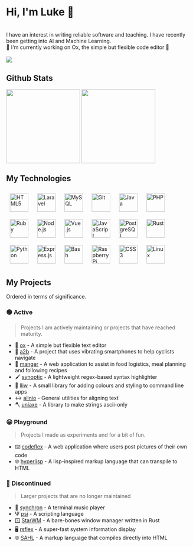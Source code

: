 # <div align="left">Hi, I'm Luke 👋</div>  

<br>
<div align="left">I have an interest in writing reliable software and teaching. I have recently been getting into AI and Machine Learning.</div>  
<div align="left">📝 I'm currently working on Ox, the simple but flexible code editor 🐂</div>  

<br>  
<div align="left"><img src="https://komarev.com/ghpvc/?username=curlpipe&&style=for-the-badge" align="left" /></div>
<br>

## Github Stats  
<div align="left">
 <img src="https://github-readme-stats.vercel.app/api?username=curlpipe&show_icons=true&count_private=true&hide_border=true" align="center" height="200px"/>
 <img src="https://github-readme-stats.vercel.app/api/top-langs/?username=curlpipe&hide_border=true&layout=compact" align="center" height="200px"/>
</div>

## My Technologies

<div align="left">  
<a href="https://en.wikipedia.org/wiki/HTML5" target="_blank"><img style="margin: 10px" src="https://profilinator.rishav.dev/skills-assets/html5-original-wordmark.svg" alt="HTML5" height="50" /></a>  
<a href="https://laravel.com/" target="_blank"><img style="margin: 10px" src="https://profilinator.rishav.dev/skills-assets/laravel-plain-wordmark.svg" alt="Laravel" height="50" /></a>  
<a href="https://www.mysql.com/" target="_blank"><img style="margin: 10px" src="https://profilinator.rishav.dev/skills-assets/mysql-original-wordmark.svg" alt="MySQL" height="50" /></a>  
<a href="https://github.com/" target="_blank"><img style="margin: 10px" src="https://profilinator.rishav.dev/skills-assets/git-scm-icon.svg" alt="Git" height="50" /></a>  
<a href="https://www.java.com/" target="_blank"><img style="margin: 10px" src="https://profilinator.rishav.dev/skills-assets/java-original-wordmark.svg" alt="Java" height="50" /></a>  
<a href="https://www.php.net/" target="_blank"><img style="margin: 10px" src="https://profilinator.rishav.dev/skills-assets/php-original.svg" alt="PHP" height="50" /></a>  
<a href="https://www.ruby-lang.org/en/" target="_blank"><img style="margin: 10px" src="https://profilinator.rishav.dev/skills-assets/ruby-original-wordmark.svg" alt="Ruby" height="50" /></a>  
<a href="https://nodejs.org/" target="_blank"><img style="margin: 10px" src="https://profilinator.rishav.dev/skills-assets/nodejs-original-wordmark.svg" alt="Node.js" height="50" /></a>  
<a href="https://vuejs.org/" target="_blank"><img style="margin: 10px" src="https://profilinator.rishav.dev/skills-assets/vuejs-original-wordmark.svg" alt="Vue.js" height="50" /></a>  
<a href="https://www.javascript.com/" target="_blank"><img style="margin: 10px" src="https://profilinator.rishav.dev/skills-assets/javascript-original.svg" alt="JavaScript" height="50" /></a>  
<a href="https://www.postgresql.org/" target="_blank"><img style="margin: 10px" src="https://profilinator.rishav.dev/skills-assets/postgresql-original-wordmark.svg" alt="PostgreSQL" height="50" /></a>  
<a href="https://www.rust-lang.org/" target="_blank"><img style="margin: 10px" src="https://profilinator.rishav.dev/skills-assets/rust-plain.svg" alt="Rust" height="50" /></a>  
<a href="https://www.python.org/" target="_blank"><img style="margin: 10px" src="https://profilinator.rishav.dev/skills-assets/python-original.svg" alt="Python" height="50" /></a>  
<a href="https://expressjs.com/" target="_blank"><img style="margin: 10px" src="https://profilinator.rishav.dev/skills-assets/express-original-wordmark.svg" alt="Express.js" height="50" /></a>  
<a href="https://www.gnu.org/software/bash/" target="_blank"><img style="margin: 10px" src="https://profilinator.rishav.dev/skills-assets/gnu_bash-icon.svg" alt="Bash" height="50" /></a>  
<a href="https://www.raspberrypi.org/" target="_blank"><img style="margin: 10px" src="https://profilinator.rishav.dev/skills-assets/raspberrypi.png" alt="Raspberry Pi" height="50" /></a>  
<a href="https://www.w3schools.com/css/" target="_blank"><img style="margin: 10px" src="https://profilinator.rishav.dev/skills-assets/css3-original-wordmark.svg" alt="CSS3" height="50" /></a>  
<a href="https://www.linux.org/" target="_blank"><img style="margin: 10px" src="https://profilinator.rishav.dev/skills-assets/linux-original.svg" alt="Linux" height="50" /></a>  
</div>

## My Projects

Ordered in terms of significance.

### 🟢 Active

> Projects I am actively maintaining or projects that have reached maturity.

- 📝 [ox](https://github.com/curlpipe/ox) - A simple but flexible text editor
- 🚴 [a2b](https://github.com/a2b-navigation/) - A project that uses vibrating smartphones to help cyclists navigate
- 🍎 [manger](https://github.com/curlpipe/manger) - A web application to assist in food logistics, meal planning and following recipes
- 🖌️ [synoptic](https://github.com/curlpipe/synoptic) - A lightweight regex-based syntax highlighter
- 🌈 [lliw](https://github.com/curlpipe/lliw) - A small library for adding colours and styling to command line apps
- ↔️ [alinio](https://github.com/curlpipe/alinio) - General utilities for aligning text
- 🪓 [uniaxe](https://github.com/curlpipe/uniaxe) - A library to make strings ascii-only

### 😁 Playground

> Projects I made as experiments and for a bit of fun.

- ⌨️ [codeflex](https://github.com/curlpipe/codeflex) - A web application where users post pictures of their own code
- 🌐 [hyperlisp](https://github.com/curlpipe/hyperlisp) - A lisp-inspired markup language that can transpile to HTML

### 🛑 Discontinued

> Larger projects that are no longer maintained

- 🎵 [synchron](https://github.com/curlpipe/synchron) - A terminal music player
- Ψ  [psi](https://github.com/curlpipe/psi) - A scripting language
- 🪟 [StarWM](https://github.com/StarWM/StarWM) - A bare-bones window manager written in Rust
- 🖥️ [rsflex](https://github.com/curlpipe/rsflex) - A super-fast system information display
- 🌐 [SAHL](https://github.com/curlpipe/sahl) - A markup language that compiles directly into HTML



















